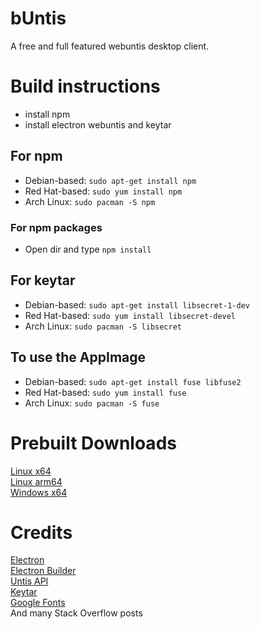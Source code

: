 # bUntis
A free and full featured webuntis desktop client.  

# Build instructions
- install npm
- install electron webuntis and keytar

## For npm
- Debian-based:  ```sudo apt-get install npm ```
- Red Hat-based:  ```sudo yum install npm ```
- Arch Linux: ```sudo pacman -S npm ```

### For npm packages
- Open dir and type ```npm install```

## For keytar
- Debian-based:  ```sudo apt-get install libsecret-1-dev ```
- Red Hat-based:  ```sudo yum install libsecret-devel ```
- Arch Linux:  ```sudo pacman -S libsecret ```

## To use the AppImage
- Debian-based:  ```sudo apt-get install fuse libfuse2 ```
- Red Hat-based:  ```sudo yum install fuse ```
- Arch Linux:  ```sudo pacman -S fuse ```

# Prebuilt Downloads
[Linux x64](https://nightly.link/BiberGames/bUntis/workflows/build/main/bUntis-linux-x64.zip)  
[Linux arm64](https://nightly.link/BiberGames/bUntis/workflows/build/main/bUntis-linux-arm64.zip)  
[Windows x64](https://nightly.link/BiberGames/bUntis/workflows/build/main/bUntis-windows-x64.zip)  

# Credits
[Electron](https://github.com/electron/electron)  
[Electron Builder](https://github.com/electron-userland/electron-builder)  
[Untis API](https://github.com/SchoolUtils/WebUntis)  
[Keytar](https://github.com/atom/node-keytar)  
[Google Fonts](https://fonts.google.com/icons?preview.text=Welcome!&query=script&icon.set=Material+Icons)  
And many Stack Overflow posts  
